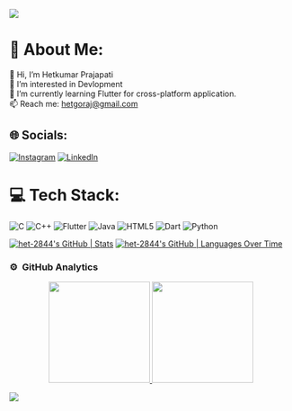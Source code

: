 ![](https://quotes-github-readme.vercel.app/api?type=horizontal&theme=light)


# 💫 About Me:
👋 Hi, I’m Hetkumar Prajapati<br>👀 I’m interested in Devlopment<br>🌱 I’m currently learning Flutter for cross-platform application.<br>📫 Reach me: hetgoraj@gmail.com


## 🌐 Socials:
[![Instagram](https://img.shields.io/badge/Instagram-%23E4405F.svg?logo=Instagram&logoColor=white)](https://www.instagram.com/het226/) [![LinkedIn](https://img.shields.io/badge/LinkedIn-%230077B5.svg?logo=linkedin&logoColor=white)](https://www.linkedin.com/in/hetkumar-prajapati/) 

# 💻 Tech Stack:
![C](https://img.shields.io/badge/c-%2300599C.svg?style=for-the-badge&logo=c&logoColor=white) ![C++](https://img.shields.io/badge/c++-%2300599C.svg?style=for-the-badge&logo=c%2B%2B&logoColor=white) ![Flutter](https://img.shields.io/badge/Flutter-%2302569B.svg?style=for-the-badge&logo=Flutter&logoColor=white) ![Java](https://img.shields.io/badge/java-%23ED8B00.svg?style=for-the-badge&logo=openjdk&logoColor=white) ![HTML5](https://img.shields.io/badge/html5-%23E34F26.svg?style=for-the-badge&logo=html5&logoColor=white) ![Dart](https://img.shields.io/badge/dart-%230175C2.svg?style=for-the-badge&logo=dart&logoColor=white) ![Python](https://img.shields.io/badge/python-3670A0?style=for-the-badge&logo=python&logoColor=ffdd54)

[![het-2844's GitHub | Stats](https://stats.quine.sh/het-2844/github?theme=dark)](https://quine.sh?utm_source=widgets&utm_campaign=het-2844)
[![het-2844's GitHub | Languages Over Time](https://stats.quine.sh/het-2844/languages-over-time?theme=dark)](https://quine.sh?utm_source=widgets&utm_campaign=het-2844)

### ⚙️ &nbsp;GitHub Analytics

<p align="center">
<a href="https://github.com/prajapatihet">
  <img height="180em" src="https://github-readme-stats-eight-theta.vercel.app/api?username=prajapatihet&show_icons=true&theme=algolia&include_all_commits=true&count_private=true"/>
  <img height="180em" src="https://github-readme-stats-eight-theta.vercel.app/api/top-langs/?username=prajapatihet&layout=compact&langs_count=8&theme=algolia"/>
</a>
</p>

![](https://visitcount.itsvg.in/api?id=prajapatihet&label=Profile%20Views&pretty=true)

